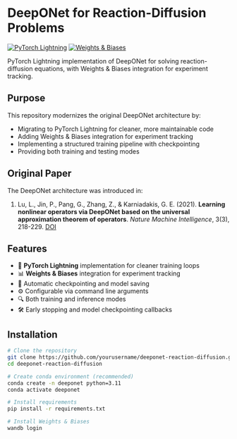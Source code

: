 # DeepONet for Reaction-Diffusion Problems

[![PyTorch Lightning](https://img.shields.io/badge/PyTorch%20Lightning-1.9+-blue.svg)](https://pytorch-lightning.readthedocs.io/)
[![Weights & Biases](https://img.shields.io/badge/Weights_&_Biases-0.15+-yellowgreen)](https://wandb.ai)

PyTorch Lightning implementation of DeepONet for solving reaction-diffusion equations, with Weights & Biases integration for experiment tracking.

## Purpose

This repository modernizes the original DeepONet architecture by:
- Migrating to PyTorch Lightning for cleaner, more maintainable code
- Adding Weights & Biases integration for experiment tracking
- Implementing a structured training pipeline with checkpointing
- Providing both training and testing modes

## Original Paper

The DeepONet architecture was introduced in:
1. Lu, L., Jin, P., Pang, G., Zhang, Z., & Karniadakis, G. E. (2021). **Learning nonlinear operators via DeepONet based on the universal approximation theorem of operators**. *Nature Machine Intelligence*, 3(3), 218-229. [DOI](https://doi.org/10.1038/s42256-021-00302-5)


## Features

- 🚀 **PyTorch Lightning** implementation for cleaner training loops
- 📊 **Weights & Biases** integration for experiment tracking
- 💾 Automatic checkpointing and model saving
- ⚙️ Configurable via command line arguments
- 🔍 Both training and inference modes
- 🛠️ Early stopping and model checkpointing callbacks

## Installation

```bash
# Clone the repository
git clone https://github.com/yourusername/deeponet-reaction-diffusion.git
cd deeponet-reaction-diffusion

# Create conda environment (recommended)
conda create -n deeponet python=3.11
conda activate deeponet

# Install requirements
pip install -r requirements.txt

# Install Weights & Biases
wandb login